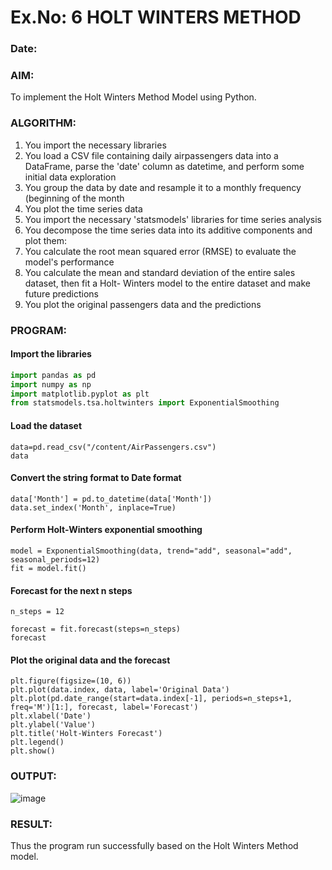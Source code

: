 # Ex.No: 6               HOLT WINTERS METHOD
### Date:



### AIM:
To implement the Holt Winters Method Model using Python.

### ALGORITHM:
1. You import the necessary libraries
2. You load a CSV file containing daily airpassengers data into a DataFrame, parse the 'date' column as
datetime, and perform some initial data exploration
3. You group the data by date and resample it to a monthly frequency (beginning of the month
4. You plot the time series data
5. You import the necessary 'statsmodels' libraries for time series analysis
6. You decompose the time series data into its additive components and plot them:
7. You calculate the root mean squared error (RMSE) to evaluate the model's performance
8. You calculate the mean and standard deviation of the entire sales dataset, then fit a Holt-
Winters model to the entire dataset and make future predictions
9. You plot the original passengers data and the predictions
### PROGRAM:
#### Import the libraries
```python
import pandas as pd
import numpy as np
import matplotlib.pyplot as plt
from statsmodels.tsa.holtwinters import ExponentialSmoothing
```
#### Load the dataset
```
data=pd.read_csv("/content/AirPassengers.csv")
data
```
#### Convert the string format to Date format
```
data['Month'] = pd.to_datetime(data['Month'])
data.set_index('Month', inplace=True)
```
#### Perform Holt-Winters exponential smoothing
```
model = ExponentialSmoothing(data, trend="add", seasonal="add", seasonal_periods=12)
fit = model.fit()
```
#### Forecast for the next n steps
```
n_steps = 12  

forecast = fit.forecast(steps=n_steps)
forecast
```
#### Plot the original data and the forecast
```
plt.figure(figsize=(10, 6))
plt.plot(data.index, data, label='Original Data')
plt.plot(pd.date_range(start=data.index[-1], periods=n_steps+1, freq='M')[1:], forecast, label='Forecast')
plt.xlabel('Date')
plt.ylabel('Value')
plt.title('Holt-Winters Forecast')
plt.legend()
plt.show()
```

### OUTPUT:
![image](https://github.com/manojvenaram/TSA_EXP6/assets/94165064/c69e9ef6-a1f1-4524-8df4-e844129c2140)

### RESULT:
Thus the program run successfully based on the Holt Winters Method model.
